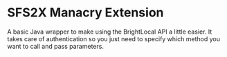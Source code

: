 # SFS2X Manacry Extension

A basic Java wrapper to make using the BrightLocal API a little easier. It takes care of authentication so you just need to specify which method you want to call and pass parameters.



